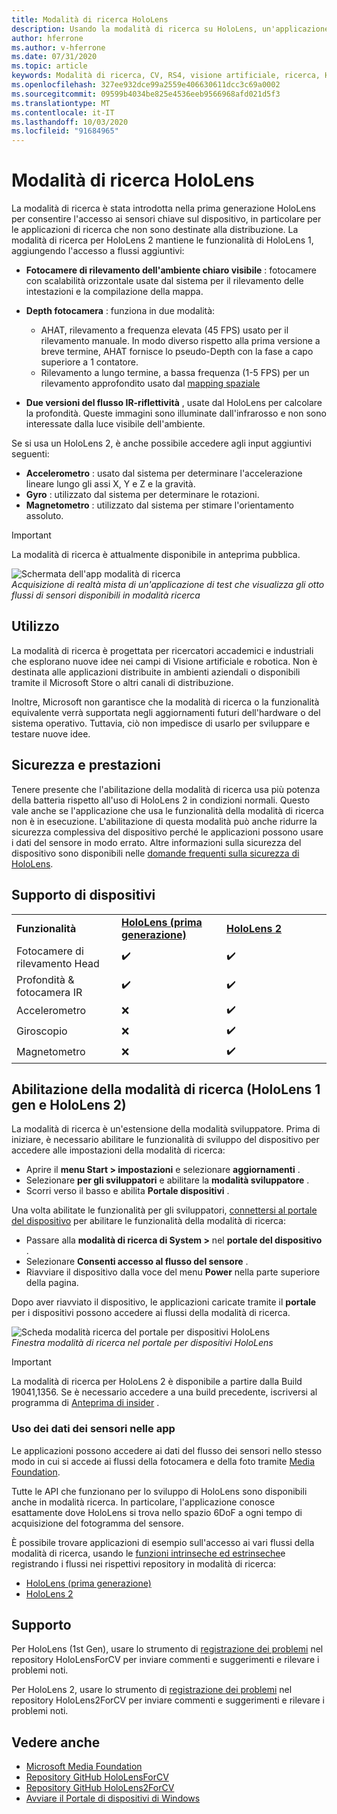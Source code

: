 ```yaml
---
title: Modalità di ricerca HoloLens
description: Usando la modalità di ricerca su HoloLens, un'applicazione può accedere ai flussi dei sensori del dispositivo chiave (profondità, rilevamento dell'ambiente e riflettanza IR).
author: hferrone
ms.author: v-hferrone
ms.date: 07/31/2020
ms.topic: article
keywords: Modalità di ricerca, CV, RS4, visione artificiale, ricerca, HoloLens, HoloLens 2
ms.openlocfilehash: 327ee932dce99a2559e406630611dcc3c69a0002
ms.sourcegitcommit: 09599b4034be825e4536eeb9566968afd021d5f3
ms.translationtype: MT
ms.contentlocale: it-IT
ms.lasthandoff: 10/03/2020
ms.locfileid: "91684965"
---
```

# <a name="hololens-research-mode"></a>Modalità di ricerca HoloLens

La modalità di ricerca è stata introdotta nella prima generazione HoloLens per consentire l'accesso ai sensori chiave sul dispositivo, in particolare per le applicazioni di ricerca che non sono destinate alla distribuzione.  La modalità di ricerca per HoloLens 2 mantiene le funzionalità di HoloLens 1, aggiungendo l'accesso a flussi aggiuntivi:

* **Fotocamere di rilevamento dell'ambiente chiaro visibile** : fotocamere con scalabilità orizzontale usate dal sistema per il rilevamento delle intestazioni e la compilazione della mappa.
* **Depth fotocamera** : funziona in due modalità:  
    + AHAT, rilevamento a frequenza elevata (45 FPS) usato per il rilevamento manuale. In modo diverso rispetto alla prima versione a breve termine, AHAT fornisce lo pseudo-Depth con la fase a capo superiore a 1 contatore. 
    + Rilevamento a lungo termine, a bassa frequenza (1-5 FPS) per un rilevamento approfondito usato dal [mapping spaziale](../../design/spatial-mapping.md)

* **Due versioni del flusso IR-riflettività** , usate dal HoloLens per calcolare la profondità. Queste immagini sono illuminate dall'infrarosso e non sono interessate dalla luce visibile dell'ambiente.

Se si usa un HoloLens 2, è anche possibile accedere agli input aggiuntivi seguenti:

* **Accelerometro** : usato dal sistema per determinare l'accelerazione lineare lungo gli assi X, Y e Z e la gravità.
* **Gyro** : utilizzato dal sistema per determinare le rotazioni.
* **Magnetometro** : utilizzato dal sistema per stimare l'orientamento assoluto.

> [!IMPORTANT]
> La modalità di ricerca è attualmente disponibile in anteprima pubblica. 

![Schermata dell'app modalità di ricerca](images/sensor-stream-viewer.jpg)<br>
*Acquisizione di realtà mista di un'applicazione di test che visualizza gli otto flussi di sensori disponibili in modalità ricerca*

## <a name="usage"></a>Utilizzo

La modalità di ricerca è progettata per ricercatori accademici e industriali che esplorano nuove idee nei campi di Visione artificiale e robotica.  Non è destinata alle applicazioni distribuite in ambienti aziendali o disponibili tramite il Microsoft Store o altri canali di distribuzione.

Inoltre, Microsoft non garantisce che la modalità di ricerca o la funzionalità equivalente verrà supportata negli aggiornamenti futuri dell'hardware o del sistema operativo. Tuttavia, ciò non impedisce di usarlo per sviluppare e testare nuove idee.

## <a name="security-and-performance"></a>Sicurezza e prestazioni

Tenere presente che l'abilitazione della modalità di ricerca usa più potenza della batteria rispetto all'uso di HoloLens 2 in condizioni normali. Questo vale anche se l'applicazione che usa le funzionalità della modalità di ricerca non è in esecuzione.  L'abilitazione di questa modalità può anche ridurre la sicurezza complessiva del dispositivo perché le applicazioni possono usare i dati del sensore in modo errato.  Altre informazioni sulla sicurezza del dispositivo sono disponibili nelle [domande frequenti sulla sicurezza di HoloLens](https://docs.microsoft.com/hololens/hololens-faq-security).  

## <a name="device-support"></a>Supporto di dispositivi
<table>
    <colgroup>
    <col width="33%" />
    <col width="33%" />
    <col width="33%" /> </colgroup>
    <tr>
        <td><strong>Funzionalità</strong></td>
        <td><a href="https://docs.microsoft.com/hololens/hololens1-hardware"><strong>HoloLens (prima generazione)</strong></a></td>
        <td><a href="https://docs.microsoft.com/hololens/hololens2-hardware"><strong>HoloLens 2</strong></a></td>
    </tr>
     <tr>
        <td>Fotocamere di rilevamento Head</td>
        <td>✔️</td>
        <td>✔️</td>
    </tr>
    <tr>
        <td>Profondità & fotocamera IR</td>
        <td>✔️</td>
        <td>✔️</td>
    </tr>
    <tr>
        <td>Accelerometro</td>
        <td>❌</td>
        <td>✔️</td>
    </tr>
    <tr>
        <td>Giroscopio</td>
        <td>❌</td>
        <td>✔️</td>
    </tr>
    <tr>
        <td>Magnetometro</td>
        <td>❌</td>
        <td>✔️</td>
    </tr>
</table>

## <a name="enabling-research-mode-hololens-1st-gen-and-hololens-2"></a>Abilitazione della modalità di ricerca (HoloLens 1 gen e HoloLens 2)

La modalità di ricerca è un'estensione della modalità sviluppatore. Prima di iniziare, è necessario abilitare le funzionalità di sviluppo del dispositivo per accedere alle impostazioni della modalità di ricerca: 

* Aprire il **menu Start > impostazioni** e selezionare **aggiornamenti** .
* Selezionare **per gli sviluppatori** e abilitare la **modalità sviluppatore** .
* Scorri verso il basso e abilita **Portale dispositivi** .

Una volta abilitate le funzionalità per gli sviluppatori, [connettersi al portale del dispositivo](https://docs.microsoft.com/windows/uwp/debug-test-perf/device-portal-hololens) per abilitare le funzionalità della modalità di ricerca:

* Passare alla **modalità di ricerca di System >** nel **portale del dispositivo** .
* Selezionare **Consenti accesso al flusso del sensore** .
* Riavviare il dispositivo dalla voce del menu **Power** nella parte superiore della pagina.

Dopo aver riavviato il dispositivo, le applicazioni caricate tramite il **portale** per i dispositivi possono accedere ai flussi della modalità di ricerca.

![Scheda modalità ricerca del portale per dispositivi HoloLens](images/ResearchModeDevPortal.png)<br>
*Finestra modalità di ricerca nel portale per dispositivi HoloLens*

> [!IMPORTANT]
> La modalità di ricerca per HoloLens 2 è disponibile a partire dalla Build 19041,1356. Se è necessario accedere a una build precedente, iscriversi al programma di [Anteprima di insider](https://docs.microsoft.com/hololens/hololens-insider) .

### <a name="using-sensor-data-in-your-apps"></a>Uso dei dati dei sensori nelle app

Le applicazioni possono accedere ai dati del flusso dei sensori nello stesso modo in cui si accede ai flussi della fotocamera e della foto tramite [Media Foundation](https://msdn.microsoft.com/library/windows/desktop/ms694197). 

Tutte le API che funzionano per lo sviluppo di HoloLens sono disponibili anche in modalità ricerca. In particolare, l'applicazione conosce esattamente dove HoloLens si trova nello spazio 6DoF a ogni tempo di acquisizione del fotogramma del sensore.

È possibile trovare applicazioni di esempio sull'accesso ai vari flussi della modalità di ricerca, usando le [funzioni intrinseche ed estrinseche](https://docs.microsoft.com/windows/mixed-reality/locatable-camera#locating-the-device-camera-in-the-world)e registrando i flussi nei rispettivi repository in modalità di ricerca:
* [HoloLens (prima generazione)](https://github.com/Microsoft/HoloLensForCV)
* [HoloLens 2](https://github.com/microsoft/HoloLens2ForCV)

## <a name="support"></a>Supporto

Per HoloLens (1st Gen), usare lo strumento di [registrazione dei problemi](https://github.com/Microsoft/HololensForCV/issues) nel repository HoloLensForCV per inviare commenti e suggerimenti e rilevare i problemi noti.

Per HoloLens 2, usare lo strumento di [registrazione dei problemi](https://github.com/microsoft/HoloLens2ForCV/issues) nel repository HoloLens2ForCV per inviare commenti e suggerimenti e rilevare i problemi noti.

## <a name="see-also"></a>Vedere anche

* [Microsoft Media Foundation](https://msdn.microsoft.com/library/windows/desktop/ms694197)
* [Repository GitHub HoloLensForCV](https://github.com/Microsoft/HoloLensForCV)
* [Repository GitHub HoloLens2ForCV](https://github.com/microsoft/HoloLens2ForCV)
* [Avviare il Portale di dispositivi di Windows](using-the-windows-device-portal.md)
